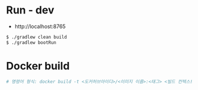 
# Run - dev
- http://localhost:8765
```bash
$ ./gradlew clean build
$ ./gradlew bootRun
```

# Docker build
```bash
# 명령어 형식: docker build -t <도커허브아이디>/<이미지 이름>:<태그> <빌드 컨텍스트 경로>

```
